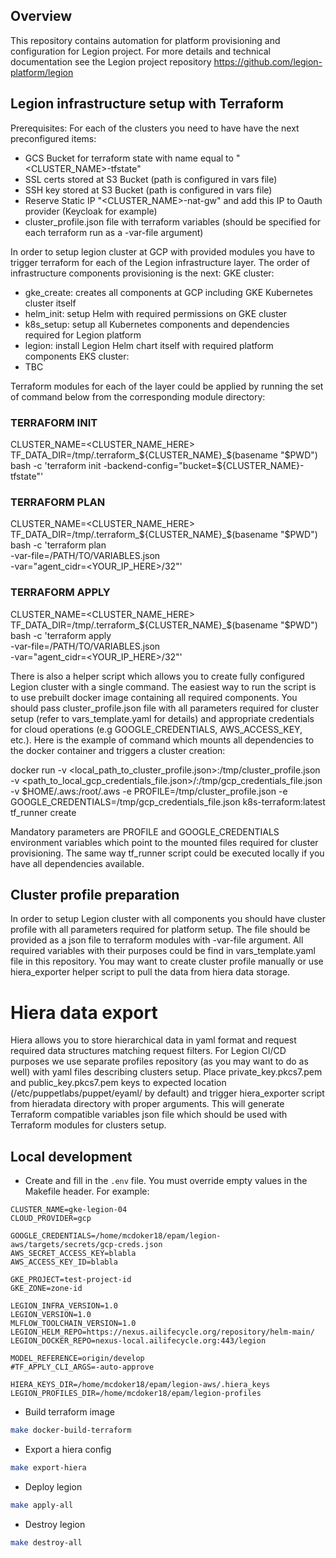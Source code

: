 
## Overview
This repository contains automation for platform provisioning and configuration for Legion project.
For more details and technical documentation see the Legion project repository https://github.com/legion-platform/legion


## Legion infrastructure setup with Terraform
Prerequisites:
 For each of the clusters you need to have have the next preconfigured items:
 - GCS Bucket for terraform state with name equal to "<CLUSTER_NAME>-tfstate"
 - SSL certs stored at S3 Bucket (path is configured in vars file)
 - SSH key stored at S3 Bucket (path is configured in vars file)
 - Reserve Static IP "<CLUSTER_NAME>-nat-gw" and add this IP to Oauth provider (Keycloak for example)
 - cluster_profile.json file with terraform variables (should be specified for each terraform run as a -var-file argument)

In order to setup legion cluster at GCP with provided modules you have to trigger terraform for each of the Legion infrastructure layer.
The order of infrastructure components provisioning is the next:
GKE cluster:
 - gke_create: creates all components at GCP including GKE Kubernetes cluster itself
 - helm_init: setup Helm with required permissions on GKE cluster
 - k8s_setup: setup all Kubernetes components and dependencies required for Legion platform
 - legion: install Legion Helm chart itself with required platform components
EKS cluster:
 - TBC

Terraform modules for each of the layer could be applied by running the set of command below from the corresponding module directory:
### TERRAFORM INIT
CLUSTER_NAME=<CLUSTER_NAME_HERE> TF_DATA_DIR=/tmp/.terraform_${CLUSTER_NAME}_$(basename "$PWD") bash -c  'terraform init -backend-config="bucket=${CLUSTER_NAME}-tfstate"'
### TERRAFORM PLAN
CLUSTER_NAME=<CLUSTER_NAME_HERE> TF_DATA_DIR=/tmp/.terraform_${CLUSTER_NAME}_$(basename "$PWD") bash -c  'terraform plan \
-var-file=/PATH/TO/VARIABLES.json \
-var="agent_cidr=<YOUR_IP_HERE>/32"'
### TERRAFORM APPLY
CLUSTER_NAME=<CLUSTER_NAME_HERE> TF_DATA_DIR=/tmp/.terraform_${CLUSTER_NAME}_$(basename "$PWD") bash -c  'terraform apply \
-var-file=/PATH/TO/VARIABLES.json \
-var="agent_cidr=<YOUR_IP_HERE>/32"'

There is also a helper script which allows you to create fully configured Legion cluster with a single command.
The easiest way to run the script is to use prebuilt docker image containing all required components.
You should pass cluster_profile.json file with all parameters required for cluster setup (refer to vars_template.yaml for details) and appropriate credentials for cloud operations (e.g GOOGLE_CREDENTIALS, AWS_ACCESS_KEY, etc.).
Here is the example of command which mounts all dependencies to the docker container and triggers a cluster creation:

docker run -v <local_path_to_cluster_profile.json>:/tmp/cluster_profile.json -v <path_to_local_gcp_credentials_file.json>/:/tmp/gcp_credentials_file.json -v $HOME/.aws:/root/.aws -e PROFILE=/tmp/cluster_profile.json -e GOOGLE_CREDENTIALS=/tmp/gcp_credentials_file.json k8s-terraform:latest tf_runner create

Mandatory parameters are PROFILE and GOOGLE_CREDENTIALS environment variables which point to the mounted files required for cluster provisioning.
The same way tf_runner script could be executed locally if you have all dependencies available.

## Cluster profile preparation
In order to setup Legion cluster with all components you should have cluster profile with all parameters required for platform setup.
The file should be provided as a json file to terraform modules with -var-file argument. All required variables with their purposes 
could be find in vars_template.yaml file in this repository. 
You may want to create cluster profile manually or use hiera_exporter helper script to pull the data from hiera data storage.

# Hiera data export
Hiera allows you to store hierarchical data in yaml format and request required data structures matching request filters.
For Legion CI/CD purposes we use separate profiles repository (as you may want to do as well) with yaml files describing clusters setup.
Place private_key.pkcs7.pem and public_key.pkcs7.pem keys to expected location (/etc/puppetlabs/puppet/eyaml/ by default) and trigger hiera_exporter script from hieradata directory with proper arguments.
This will generate Terraform compatible variables json file which should be used with Terraform modules for clusters setup.


## Local development

* Create and fill in the `.env` file. You must override empty values in the Makefile header. 
For example:
```text
CLUSTER_NAME=gke-legion-04
CLOUD_PROVIDER=gcp

GOOGLE_CREDENTIALS=/home/mcdoker18/epam/legion-aws/targets/secrets/gcp-creds.json
AWS_SECRET_ACCESS_KEY=blabla
AWS_ACCESS_KEY_ID=blabla

GKE_PROJECT=test-project-id
GKE_ZONE=zone-id

LEGION_INFRA_VERSION=1.0
LEGION_VERSION=1.0
MLFLOW_TOOLCHAIN_VERSION=1.0
LEGION_HELM_REPO=https://nexus.ailifecycle.org/repository/helm-main/
LEGION_DOCKER_REPO=nexus-local.ailifecycle.org:443/legion

MODEL_REFERENCE=origin/develop
#TF_APPLY_CLI_ARGS=-auto-approve

HIERA_KEYS_DIR=/home/mcdoker18/epam/legion-aws/.hiera_keys
LEGION_PROFILES_DIR=/home/mcdoker18/epam/legion-profiles
```
* Build terraform image
```bash
make docker-build-terraform
```
* Export a hiera config
```bash
make export-hiera
```
* Deploy legion
```bash
make apply-all
```
* Destroy legion
```bash
make destroy-all
```
